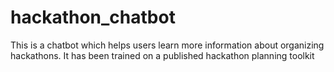 # hackathon_chatbot
This is a chatbot which helps users learn more information about organizing hackathons. It has been trained on a published hackathon planning toolkit
